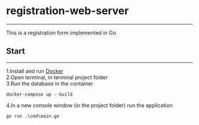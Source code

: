 # registration-web-server
___
This is a registration form implemented in Go

## Start
___

1.Install and run [Docker](https://www.docker.com/get-started)  
2.Open terminal, in terminal project folder   
3.Run the database in the container

````
docker-compose up --build
````

4.In a new console window (in the project folder) run the application

````
go run .\cmd\main.go
````